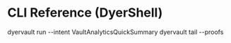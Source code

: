 # CLI Reference (DyerShell)

dyervault run --intent VaultAnalyticsQuickSummary
dyervault tail --proofs
